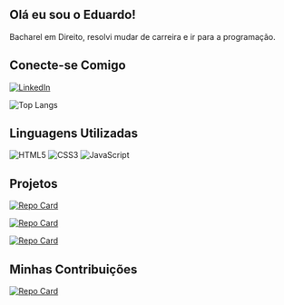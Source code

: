 
## Olá eu sou o Eduardo!

Bacharel em Direito, resolvi mudar de carreira e ir para a programação.

## Conecte-se Comigo

[![LinkedIn](https://img.shields.io/badge/LinkedIn-FFF?style=for-the-badge&logo=linkedin&logoColor=0E76A8)](https://www.linkedin.com/in/eduardo-tarouco-587b53240/)

![Top Langs](https://github-readme-stats-git-masterrstaa-rickstaa.vercel.app/api/top-langs/?username=Edukd&bg_color=000&border_color=30A3DC&title_color=E94D5F&text_color=FFF)

## Linguagens Utilizadas

![HTML5](https://img.shields.io/badge/HTML5-FFF?style=for-the-badge&logo=html5)
![CSS3](https://img.shields.io/badge/CSS3-FFF?style=for-the-badge&logo=css3&logoColor=264CE4)
![JavaScript](https://img.shields.io/badge/JavaScript-FFF?style=for-the-badge&logo=javascript)

## Projetos
[![Repo Card](https://github-readme-stats.vercel.app/api/pin/?username=Edukd&repo=JogodaVelha&bg_color=000&border_color=30A3DC&show_icons=true&icon_color=30A3DC&title_color=E94D5F&text_color=FFF)](https://github.com/Edukd/JogodaVelha)

[![Repo Card](https://github-readme-stats.vercel.app/api/pin/?username=Edukd&repo=CalculadoraGorjeta&bg_color=000&border_color=30A3DC&show_icons=true&icon_color=30A3DC&title_color=E94D5F&text_color=FFF)](https://github.com/Edukd/CalculadoraGorjeta)

[![Repo Card](https://github-readme-stats.vercel.app/api/pin/?username=Edukd&repo=JobFinder&bg_color=000&border_color=30A3DC&show_icons=true&icon_color=30A3DC&title_color=E94D5F&text_color=FFF)](https://github.com/Edukd/JobFinder)

## Minhas Contribuições

[![Repo Card](https://github-readme-stats.vercel.app/api/pin/?username=Edukd&repo=dio-lab-open-source&bg_color=000&border_color=30A3DC&show_icons=true&icon_color=30A3DC&title_color=E94D5F&text_color=FFF)](https://github.com/Edukd/dio-lab-open-source)